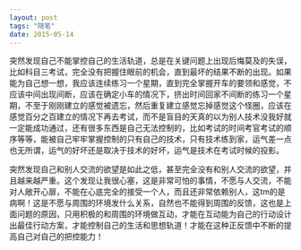 ```yaml
---
layout: post
tags: "随笔"
date: 2015-05-14
---
```





突然发现自己不能掌控自己的生活轨道，总是在关键问题上出现后悔莫及的失误，比如科目三考试，完全没有把握住眼前的机会，直到最坏的结果不断的出现。如果能为自己想一想，我应该连续练习一个星期，直到完全掌握开车的要领和感觉，不应该中间出现间断，应该在确定小车的情况下，挤出时间回家不间断的练习一个星期，不至于刚刚建立的感觉被遗忘，然后重复建立感觉忘掉感觉这个怪圈，应该在感觉百分之百建立的情况下再去考试，而不是盲目的天真的以为别人技术没我好就一定能成功通过，还有很多东西是自己无法控制的，比如考试的时间考官考试的顺序等等，能被自己牢牢掌握控制的只有自己的技术，只有技术练到家，运气差一点也无所谓，运气的好坏还是取决于技术的好坏，运气是技术在考试时候的投影。

突然发现自己和别人交流的欲望是如此之低，甚至完全没有和别人交流的欲望，并且越来越严重。这个发现让我很心塞，这是非常可怕的事情，不愿与人交流，不能对人敞开心扉，不能在心底完全的接受一个人，而且还非常依赖别人，这tm的是病啊！这是不愿与周围的环境发什么关系，自然也不能得到周围的反馈，这也是上面问题的原因，只用积极的和周围的环境做互动，才能在互动能为自己的行动设计出最佳行动方案，才能控制自己的生活和思想轨道！才能在这种正反馈中不断的提高自己对自己的把控能力！



